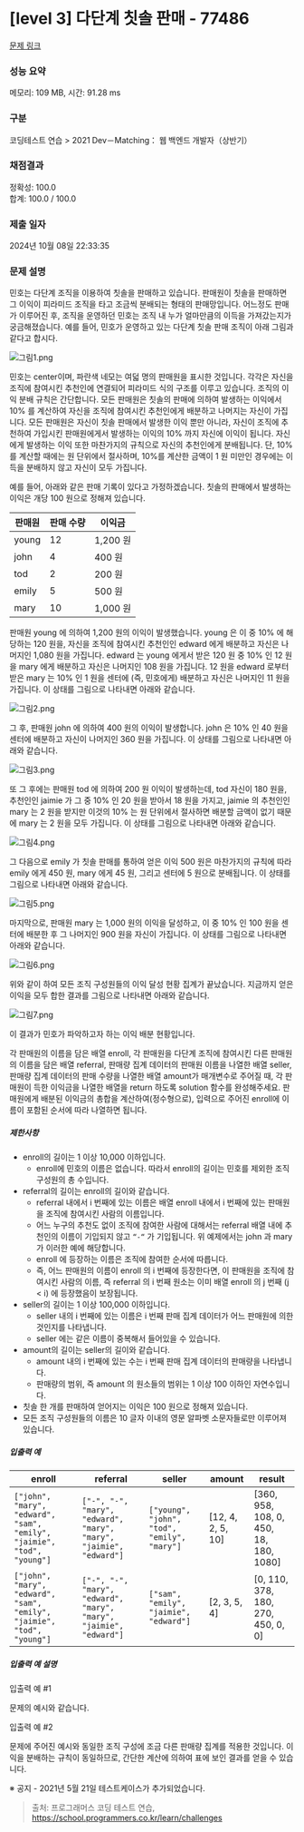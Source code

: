 # [level 3] 다단계 칫솔 판매 - 77486 

[문제 링크](https://school.programmers.co.kr/learn/courses/30/lessons/77486?language=kotlin) 

### 성능 요약

메모리: 109 MB, 시간: 91.28 ms

### 구분

코딩테스트 연습 > 2021 Dev－Matching： 웹 백엔드 개발자（상반기）

### 채점결과

정확성: 100.0<br/>합계: 100.0 / 100.0

### 제출 일자

2024년 10월 08일 22:33:35

### 문제 설명

<p>민호는 다단계 조직을 이용하여 칫솔을 판매하고 있습니다. 판매원이 칫솔을 판매하면 그 이익이 피라미드 조직을 타고 조금씩 분배되는 형태의 판매망입니다. 어느정도 판매가 이루어진 후, 조직을 운영하던 민호는 조직 내 누가 얼마만큼의 이득을 가져갔는지가 궁금해졌습니다. 예를 들어, 민호가 운영하고 있는 다단계 칫솔 판매 조직이 아래 그림과 같다고 합시다.</p>

<p><img src="https://grepp-programmers.s3.ap-northeast-2.amazonaws.com/files/production/69c07bd8-1707-422c-a05d-5de3498b7048/%E1%84%80%E1%85%B3%E1%84%85%E1%85%B5%E1%86%B71.png" title="" alt="그림1.png"></p>

<p>민호는 center이며, 파란색 네모는 여덟 명의 판매원을 표시한 것입니다. 각각은 자신을 조직에 참여시킨 추천인에 연결되어 피라미드 식의 구조를 이루고 있습니다. 조직의 이익 분배 규칙은 간단합니다. 모든 판매원은 칫솔의 판매에 의하여 발생하는 이익에서 10% 를 계산하여 자신을 조직에 참여시킨 추천인에게 배분하고 나머지는 자신이 가집니다. 모든 판매원은 자신이 칫솔 판매에서 발생한 이익 뿐만 아니라, 자신이 조직에 추천하여 가입시킨 판매원에게서 발생하는 이익의 10% 까지 자신에 이익이 됩니다. 자신에게 발생하는 이익 또한 마찬가지의 규칙으로 자신의 추천인에게 분배됩니다. 단, 10% 를 계산할 때에는 원 단위에서 절사하며, 10%를 계산한 금액이 1 원 미만인 경우에는 이득을 분배하지 않고 자신이 모두 가집니다.</p>

<p>예를 들어, 아래와 같은 판매 기록이 있다고 가정하겠습니다. 칫솔의 판매에서 발생하는 이익은 개당 100 원으로 정해져 있습니다.</p>
<table class="table">
        <thead><tr>
<th>판매원</th>
<th>판매 수량</th>
<th>이익금</th>
</tr>
</thead>
        <tbody><tr>
<td>young</td>
<td>12</td>
<td>1,200 원</td>
</tr>
<tr>
<td>john</td>
<td>4</td>
<td>400 원</td>
</tr>
<tr>
<td>tod</td>
<td>2</td>
<td>200 원</td>
</tr>
<tr>
<td>emily</td>
<td>5</td>
<td>500 원</td>
</tr>
<tr>
<td>mary</td>
<td>10</td>
<td>1,000 원</td>
</tr>
</tbody>
      </table>
<p>판매원 young 에 의하여 1,200 원의 이익이 발생했습니다. young 은 이 중 10% 에 해당하는 120 원을, 자신을 조직에 참여시킨 추천인인 edward 에게 배분하고 자신은 나머지인 1,080 원을 가집니다. edward 는 young 에게서 받은 120 원 중 10% 인 12 원을 mary 에게 배분하고 자신은 나머지인 108 원을 가집니다. 12 원을 edward 로부터 받은 mary 는 10% 인 1 원을 센터에 (즉, 민호에게) 배분하고 자신은 나머지인 11 원을 가집니다. 이 상태를 그림으로 나타내면 아래와 같습니다.</p>

<p><img src="https://grepp-programmers.s3.ap-northeast-2.amazonaws.com/files/production/f016005d-6555-4c05-ad39-b413645b9217/%E1%84%80%E1%85%B3%E1%84%85%E1%85%B5%E1%86%B72.png" title="" alt="그림2.png"></p>

<p>그 후, 판매원 john 에 의하여 400 원의 이익이 발생합니다. john 은 10% 인 40 원을 센터에 배분하고 자신이 나머지인 360 원을 가집니다. 이 상태를 그림으로 나타내면 아래와 같습니다.</p>

<p><img src="https://grepp-programmers.s3.ap-northeast-2.amazonaws.com/files/production/89418fb8-a704-4856-81e2-f84038d71ee2/%E1%84%80%E1%85%B3%E1%84%85%E1%85%B5%E1%86%B73.png" title="" alt="그림3.png"></p>

<p>또 그 후에는 판매원 tod 에 의하여 200 원 이익이 발생하는데, tod 자신이 180 원을, 추천인인 jaimie 가 그 중 10% 인 20 원을 받아서 18 원을 가지고, jaimie 의 추천인인 mary 는 2 원을 받지만 이것의 10% 는 원 단위에서 절사하면 배분할 금액이 없기 때문에 mary 는 2 원을 모두 가집니다. 이 상태를 그림으로 나타내면 아래와 같습니다.</p>

<p><img src="https://grepp-programmers.s3.ap-northeast-2.amazonaws.com/files/production/ec4a60a1-bb7d-45bd-befe-1ea652d094b7/%E1%84%80%E1%85%B3%E1%84%85%E1%85%B5%E1%86%B74.png" title="" alt="그림4.png"></p>

<p>그 다음으로 emily 가 칫솔 판매를 통하여 얻은 이익 500 원은 마찬가지의 규칙에 따라 emily 에게 450 원, mary 에게 45 원, 그리고 센터에 5 원으로 분배됩니다. 이 상태를 그림으로 나타내면 아래와 같습니다.</p>

<p><img src="https://grepp-programmers.s3.ap-northeast-2.amazonaws.com/files/production/4fb2164f-71b0-48ff-a2d0-e2fd8133e329/%E1%84%80%E1%85%B3%E1%84%85%E1%85%B5%E1%86%B75.png" title="" alt="그림5.png"></p>

<p>마지막으로, 판매원 mary 는 1,000 원의 이익을 달성하고, 이 중 10% 인 100 원을 센터에 배분한 후 그 나머지인 900 원을 자신이 가집니다. 이 상태를 그림으로 나타내면 아래와 같습니다.</p>

<p><img src="https://grepp-programmers.s3.ap-northeast-2.amazonaws.com/files/production/0527a713-4fc4-47db-98d3-49ce6d911dfd/%E1%84%80%E1%85%B3%E1%84%85%E1%85%B5%E1%86%B76.png" title="" alt="그림6.png"></p>

<p>위와 같이 하여 모든 조직 구성원들의 이익 달성 현황 집계가 끝났습니다. 지금까지 얻은 이익을 모두 합한 결과를 그림으로 나타내면 아래와 같습니다.</p>

<p><img src="https://grepp-programmers.s3.ap-northeast-2.amazonaws.com/files/production/970f1df0-4f00-480f-93a3-13c7e30b19cb/%E1%84%80%E1%85%B3%E1%84%85%E1%85%B5%E1%86%B77.png" title="" alt="그림7.png"></p>

<p>이 결과가 민호가 파악하고자 하는 이익 배분 현황입니다. </p>

<p>각 판매원의 이름을 담은 배열 enroll, 각 판매원을 다단계 조직에 참여시킨 다른 판매원의 이름을 담은 배열 referral, 판매량 집계 데이터의 판매원 이름을 나열한 배열 seller, 판매량 집계 데이터의 판매 수량을 나열한 배열 amount가 매개변수로 주어질 때, 각 판매원이 득한 이익금을 나열한 배열을 return 하도록 solution 함수를 완성해주세요. 판매원에게 배분된 이익금의 총합을 계산하여(정수형으로), 입력으로 주어진 enroll에 이름이 포함된 순서에 따라 나열하면 됩니다.</p>

<h5>제한사항</h5>

<ul>
<li>enroll의 길이는 1 이상 10,000 이하입니다.

<ul>
<li>enroll에 민호의 이름은 없습니다. 따라서 enroll의 길이는 민호를 제외한 조직 구성원의 총 수입니다.</li>
</ul></li>
<li>referral의 길이는 enroll의 길이와 같습니다.

<ul>
<li>referral 내에서 i 번째에 있는 이름은 배열 enroll 내에서 i 번째에 있는 판매원을 조직에 참여시킨 사람의 이름입니다.</li>
<li>어느 누구의 추천도 없이 조직에 참여한 사람에 대해서는 referral 배열 내에 추천인의 이름이 기입되지 않고 <code>“-“</code> 가 기입됩니다. 위 예제에서는 john 과 mary 가 이러한 예에 해당합니다.</li>
<li>enroll 에 등장하는 이름은 조직에 참여한 순서에 따릅니다. </li>
<li>즉, 어느 판매원의 이름이 enroll 의 i 번째에 등장한다면, 이 판매원을 조직에 참여시킨 사람의 이름, 즉 referral 의 i 번째 원소는 이미 배열 enroll 의 j 번째 (j &lt; i) 에 등장했음이 보장됩니다.</li>
</ul></li>
<li>seller의 길이는 1 이상 100,000 이하입니다.

<ul>
<li>seller 내의 i 번째에 있는 이름은 i 번째 판매 집계 데이터가 어느 판매원에 의한 것인지를 나타냅니다.</li>
<li>seller 에는 같은 이름이 중복해서 들어있을 수 있습니다.</li>
</ul></li>
<li>amount의 길이는 seller의 길이와 같습니다.

<ul>
<li>amount 내의 i 번째에 있는 수는 i 번째 판매 집계 데이터의 판매량을 나타냅니다.</li>
<li>판매량의 범위, 즉 amount 의 원소들의 범위는 1 이상 100 이하인 자연수입니다.</li>
</ul></li>
<li>칫솔 한 개를 판매하여 얻어지는 이익은 100 원으로 정해져 있습니다.</li>
<li>모든 조직 구성원들의 이름은 10 글자 이내의 영문 알파벳 소문자들로만 이루어져 있습니다.</li>
</ul>

<h5>입출력 예</h5>
<table class="table">
        <thead><tr>
<th>enroll</th>
<th>referral</th>
<th>seller</th>
<th>amount</th>
<th>result</th>
</tr>
</thead>
        <tbody><tr>
<td><code>["john", "mary", "edward", "sam", "emily", "jaimie", "tod", "young"]</code></td>
<td><code>["-", "-", "mary", "edward", "mary", "mary", "jaimie", "edward"]</code></td>
<td><code>["young", "john", "tod", "emily", "mary"]</code></td>
<td>[12, 4, 2, 5, 10]</td>
<td>[360, 958, 108, 0, 450, 18, 180, 1080]</td>
</tr>
<tr>
<td><code>["john", "mary", "edward", "sam", "emily", "jaimie", "tod", "young"]</code></td>
<td><code>["-", "-", "mary", "edward", "mary", "mary", "jaimie", "edward"]</code></td>
<td><code>["sam", "emily", "jaimie", "edward"]</code></td>
<td>[2, 3, 5, 4]</td>
<td>[0, 110, 378, 180, 270, 450, 0, 0]</td>
</tr>
</tbody>
      </table>
<h5>입출력 예 설명</h5>

<p>입출력 예 #1</p>

<p>문제의 예시와 같습니다.</p>

<p>입출력 예 #2</p>

<p>문제에 주어진 예시와 동일한 조직 구성에 조금 다른 판매량 집계를 적용한 것입니다. 이익을 분배하는 규칙이 동일하므로, 간단한 계산에 의하여 표에 보인 결과를 얻을 수 있습니다.</p>

<p>※ 공지 - 2021년 5월 21일 테스트케이스가 추가되었습니다.</p>


> 출처: 프로그래머스 코딩 테스트 연습, https://school.programmers.co.kr/learn/challenges